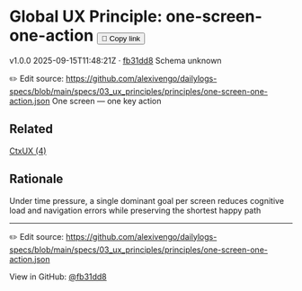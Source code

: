 # Global UX Principle: one-screen-one-action <button class="copy-link" aria-label="Copy page link" onclick="window.spechubCopyLink && window.spechubCopyLink()">🔗 Copy link</button>

<p class="badges">
  <span class="badge version">v1.0.0</span>
  <span class="badge build">2025-09-15T11:48:21Z · <a href="https://github.com/alexivengo/dailylogs-specs/commit/fb31dd8" target="_blank" rel="noopener" class="sha">fb31dd8</a></span>
  <span class="badge schema unknown">Schema unknown</span>
</p>

✏️ Edit source: https://github.com/alexivengo/dailylogs-specs/blob/main/specs/03_ux_principles/principles/one-screen-one-action.json
One screen — one key action

## Related
<p>
  <span class="chip"><a href="../ctxux/index.md#?principles=one-screen-one-action">CtxUX (4)</a></span>
</p>

## Rationale
Under time pressure, a single dominant goal per screen reduces cognitive load and navigation errors while preserving the shortest happy path



---
✏️ Edit source: https://github.com/alexivengo/dailylogs-specs/blob/main/specs/03_ux_principles/principles/one-screen-one-action.json

<p class="page-meta">
  View in GitHub: <a href="https://github.com/alexivengo/dailylogs-specs/commit/fb31dd8" target="_blank" rel="noopener">@fb31dd8</a></p>